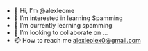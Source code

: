 - 👋 Hi, I’m @alexleome
- 👀 I’m interested in learning Spamming
- 🌱 I’m currently learning spamming
- 💞️ I’m looking to collaborate on ...
- 📫 How to reach me alexleolex0@gmail.com

<!---
alexleome/alexleome is a ✨ special ✨ repository because its `README.md` (this file) appears on your GitHub profile.
You can click the Preview link to take a look at your changes.
--->
